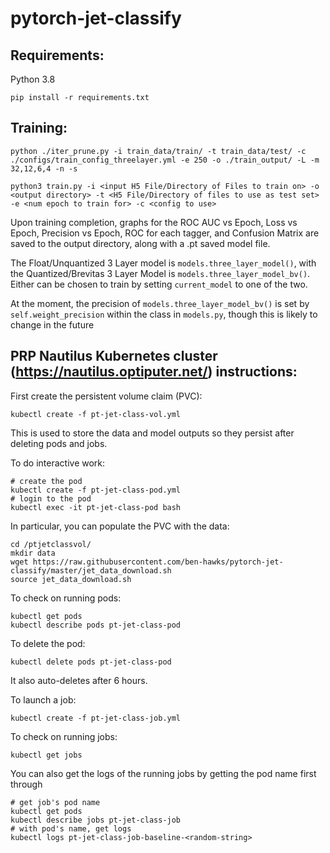# pytorch-jet-classify

## Requirements:
Python 3.8

```
pip install -r requirements.txt
```

## Training:

```
python ./iter_prune.py -i train_data/train/ -t train_data/test/ -c ./configs/train_config_threelayer.yml -e 250 -o ./train_output/ -L -m 32,12,6,4 -n -s
```

```
python3 train.py -i <input H5 File/Directory of Files to train on> -o <output directory> -t <H5 File/Directory of files to use as test set> -e <num epoch to train for> -c <config to use>
```

Upon training completion, graphs for the ROC AUC vs Epoch, Loss vs Epoch, Precision vs Epoch, ROC for each tagger, and Confusion Matrix are saved to the output directory, along with a .pt saved model file. 

The Float/Unquantized 3 Layer model is `models.three_layer_model()`, with the Quantized/Brevitas 3 Layer Model is `models.three_layer_model_bv()`. Either can be chosen to train by setting `current_model` to one of the two. 

At the moment, the precision of `models.three_layer_model_bv()` is set by `self.weight_precision` within the class in `models.py`, though this is likely to change in the future

## PRP Nautilus Kubernetes cluster (https://nautilus.optiputer.net/) instructions:

First create the persistent volume claim (PVC):
```
kubectl create -f pt-jet-class-vol.yml
```
This is used to store the data and model outputs so they persist after deleting pods and jobs.

To do interactive work:
```
# create the pod
kubectl create -f pt-jet-class-pod.yml
# login to the pod
kubectl exec -it pt-jet-class-pod bash
```

In particular, you can populate the PVC with the data:
```
cd /ptjetclassvol/
mkdir data
wget https://raw.githubusercontent.com/ben-hawks/pytorch-jet-classify/master/jet_data_download.sh
source jet_data_download.sh
```

To check on running pods:
```
kubectl	get pods
kubectl	describe pods pt-jet-class-pod
```

To delete the pod:
```
kubectl delete pods pt-jet-class-pod
```
It also auto-deletes after 6 hours.

To launch a job:
```
kubectl create -f pt-jet-class-job.yml
```

To check on running jobs:
```
kubectl get jobs
```

You can also get the logs of the running jobs by getting the pod name first through

```
# get job's pod name
kubectl get pods
kubectl describe jobs pt-jet-class-job
# with pod's name, get logs
kubectl logs pt-jet-class-job-baseline-<random-string>
```





